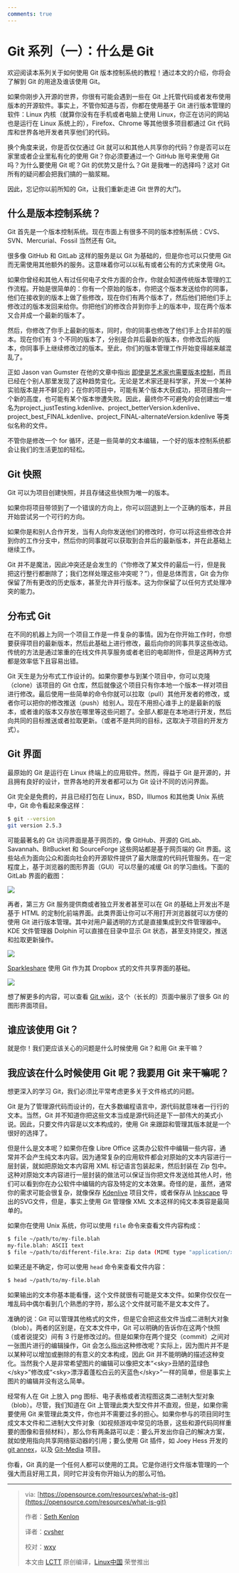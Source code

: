 ```yaml
---
comments: true
---
```


Git 系列（一）：什么是 Git
===========

欢迎阅读本系列关于如何使用 Git 版本控制系统的教程！通过本文的介绍，你将会了解到 Git 的用途及谁该使用 Git。

如果你刚步入开源的世界，你很有可能会遇到一些在 Git 上托管代码或者发布使用版本的开源软件。事实上，不管你知道与否，你都在使用基于 Git 进行版本管理的软件：Linux 内核（就算你没有在手机或者电脑上使用 Linux，你正在访问的网站也是运行在 Linux 系统上的），Firefox、Chrome 等其他很多项目都通过 Git 代码库和世界各地开发者共享他们的代码。

换个角度来说，你是否仅仅通过 Git 就可以和其他人共享你的代码？你是否可以在家里或者企业里私有化的使用 Git？你必须要通过一个 GitHub 账号来使用 Git 吗？为什么要使用 Git 呢？Git 的优势又是什么？Git 是我唯一的选择吗？这对 Git 所有的疑问都会把我们搞的一脑浆糊。

因此，忘记你以前所知的 Git，让我们重新走进 Git 世界的大门。

## 什么是版本控制系统？

Git 首先是一个版本控制系统。现在市面上有很多不同的版本控制系统：CVS、SVN、Mercurial、Fossil 当然还有 Git。

很多像 GitHub 和 GitLab 这样的服务是以 Git 为基础的，但是你也可以只使用 Git 而无需使用其他额外的服务。这意味着你可以以私有或者公有的方式来使用 Git。

如果你曾经和其他人有过任何电子文件方面的合作，你就会知道传统版本管理的工作流程。开始是很简单的：你有一个原始的版本，你把这个版本发送给你的同事，他们在接收到的版本上做了些修改，现在你们有两个版本了，然后他们把他们手上修改过的版本发回来给你。你把他们的修改合并到你手上的版本中，现在两个版本又合并成一个最新的版本了。

然后，你修改了你手上最新的版本，同时，你的同事也修改了他们手上合并前的版本。现在你们有 3 个不同的版本了，分别是合并后最新的版本，你修改后的版本，你同事手上继续修改过的版本。至此，你们的版本管理工作开始变得越来越混乱了。

正如 Jason van Gumster 在他的文章中指出 [即使是艺术家也需要版本控制](https://opensource.com/life/16/2/version-control-isnt-just-programmers)，而且已经在个别人那里发现了这种趋势变化。无论是艺术家还是科学家，开发一个某种实验版本是并不鲜见的；在你的项目中，可能有某个版本大获成功，把项目推向一个新的高度，也可能有某个版本惨遭失败。因此，最终你不可避免的会创建出一堆名为project\_justTesting.kdenlive、project\_betterVersion.kdenlive、project\_best\_FINAL.kdenlive、project\_FINAL-alternateVersion.kdenlive 等类似名称的文件。

不管你是修改一个 for 循环，还是一些简单的文本编辑，一个好的版本控制系统都会让我们的生活更加的轻松。

## Git 快照

Git 可以为项目创建快照，并且存储这些快照为唯一的版本。

如果你将项目带领到了一个错误的方向上，你可以回退到上一个正确的版本，并且开始尝试另一个可行的方向。

如果你是和别人合作开发，当有人向你发送他们的修改时，你可以将这些修改合并到你的工作分支中，然后你的同事就可以获取到合并后的最新版本，并在此基础上继续工作。

Git 并不是魔法，因此冲突还是会发生的（“你修改了某文件的最后一行，但是我把这行整行都删除了；我们怎样处理这些冲突呢？”），但是总体而言，Git 会为你保留了所有更改的历史版本，甚至允许并行版本。这为你保留了以任何方式处理冲突的能力。

## 分布式 Git

在不同的机器上为同一个项目工作是一件复杂的事情。因为在你开始工作时，你想要获得项目的最新版本，然后此基础上进行修改，最后向你的同事共享这些改动。传统的方法是通过笨重的在线文件共享服务或者老旧的电邮附件，但是这两种方式都是效率低下且容易出错。

Git 天生是为分布式工作设计的。如果你要参与到某个项目中，你可以克隆（clone）该项目的 Git 仓库，然后就像这个项目只有你本地一个版本一样对项目进行修改。最后使用一些简单的命令你就可以拉取（pull）其他开发者的修改，或者你可以把你的修改推送（push）给别人。现在不用担心谁手上的是最新的版本，或者谁的版本又存放在哪里等这些问题了。全部人都是在本地进行开发，然后向共同的目标推送或者拉取更新。（或者不是共同的目标，这取决于项目的开发方式）。

## Git 界面

最原始的 Git 是运行在 Linux 终端上的应用软件。然而，得益于 Git 是开源的，并且拥有良好的设计，世界各地的开发者都可以为 Git 设计不同的访问界面。

Git 完全是免费的，并且已经打包在 Linux，BSD，Illumos 和其他类 Unix 系统中，Git 命令看起来像这样：

```Bash
$ git --version
git version 2.5.3
```

可能最著名的 Git 访问界面是基于网页的，像 GitHub、开源的 GitLab、Savannah、BitBucket 和 SourceForge 这些网站都是基于网页端的 Git 界面。这些站点为面向公众和面向社会的开源软件提供了最大限度的代码托管服务。在一定程度上，基于浏览器的图形界面（GUI）可以尽量的减缓 Git 的学习曲线。下面的 GitLab 界面的截图：

![](https://opensource.com/sites/default/files/0_gitlab.png)

再者，第三方 Git 服务提供商或者独立开发者甚至可以在 Git 的基础上开发出不是基于 HTML 的定制化前端界面。此类界面让你可以不用打开浏览器就可以方便的使用 Git 进行版本管理。其中对用户最透明的方式是直接集成到文件管理器中。KDE 文件管理器 Dolphin 可以直接在目录中显示 Git 状态，甚至支持提交，推送和拉取更新操作。

![](https://opensource.com/sites/default/files/0_dolphin.jpg)

[Sparkleshare](http://sparkleshare.org/) 使用 Git 作为其 Dropbox 式的文件共享界面的基础。

![](https://opensource.com/sites/default/files/0_sparkleshare_1.jpg)

想了解更多的内容，可以查看 [Git wiki](https://git.wiki.kernel.org/index.php/InterfacesFrontendsAndTools#Graphical_Interfaces)，这个（长长的）页面中展示了很多 Git 的图形界面项目。

## 谁应该使用 Git？

就是你！我们更应该关心的问题是什么时候使用 Git？和用 Git 来干嘛？

## 我应该在什么时候使用 Git 呢？我要用 Git 来干嘛呢？

想更深入的学习 Git，我们必须比平常考虑更多关于文件格式的问题。

Git 是为了管理源代码而设计的，在大多数编程语言中，源代码就意味者一行行的文本。当然，Git 并不知道你把这些文本当成是源代码还是下一部伟大的美式小说。因此，只要文件内容是以文本构成的，使用 Git 来跟踪和管理其版本就是一个很好的选择了。

但是什么是文本呢？如果你在像 Libre Office 这类办公软件中编辑一些内容，通常并不会产生纯文本内容。因为通常复杂的应用软件都会对原始的文本内容进行一层封装，就如把原始文本内容用 XML 标记语言包装起来，然后封装在 Zip 包中。这种对原始文本内容进行一层封装的做法可以保证当你把文件发送给其他人时，他们可以看到你在办公软件中编辑的内容及特定的文本效果。奇怪的是，虽然，通常你的需求可能会很复杂，就像保存 [Kdenlive](https://opensource.com/life/11/11/introduction-kdenlive) 项目文件，或者保存从 [Inkscape](http://inkscape.org/) 导出的SVG文件，但是，事实上使用 Git 管理像 XML 文本这样的纯文本类容是最简单的。

如果你在使用 Unix 系统，你可以使用 `file` 命令来查看文件内容构成：

```Bash
$ file ~/path/to/my-file.blah
my-file.blah: ASCII text
$ file ~/path/to/different-file.kra: Zip data (MIME type "application/x-krita")
```

如果还是不确定，你可以使用 `head` 命令来查看文件内容：

```Bash
$ head ~/path/to/my-file.blah
```

如果输出的文本你基本能看懂，这个文件就很有可能是文本文件。如果你仅仅在一堆乱码中偶尔看到几个熟悉的字符，那么这个文件就可能不是文本文件了。

准确的说：Git 可以管理其他格式的文件，但是它会把这些文件当成二进制大对象（blob）。两者的区别是，在文本文件中，Git 可以明确的告诉你在这两个快照（或者说提交）间有 3 行是修改过的。但是如果你在两个提交（commit）之间对一张图片进行的编辑操作，Git 会怎么指出这种修改呢？实际上，因为图片并不是以某种可以增加或删除的有意义的文本构成，因此 Git 并不能明确的描述这种变化。当然我个人是非常希望图片的编辑可以像把文本“\<sky>丑陋的蓝绿色\</sky>”修改成“\<sky>漂浮着蓬松白云的天蓝色\</sky>”一样的简单，但是事实上图片的编辑并没有这么简单。

经常有人在 Git 上放入 png 图标、电子表格或者流程图这类二进制大型对象（blob）。尽管，我们知道在 Git 上管理此类大型文件并不直观，但是，如果你需要使用 Git 来管理此类文件，你也并不需要过多的担心。如果你参与的项目同时生成文本文件和二进制大文件对象（如视频游戏中常见的场景，这些和源代码同样重要的图像和音频材料），那么你有两条路可以走：要么开发出你自己的解决方案，就如使用指向共享网络驱动器的引用；要么使用 Git 插件，如 Joey Hess 开发的 [git annex](https://git-annex.branchable.com/)，以及 [Git-Media](https://github.com/alebedev/git-media) 项目。

你看，Git 真的是一个任何人都可以使用的工具。它是你进行文件版本管理的一个强大而且好用工具，同时它并没有你开始认为的那么可怕。

--------------------------------------------------------------------------------

>via: [https://opensource.com/resources/what-is-git](https://opensource.com/resources/what-is-git)
>
>作者：[Seth Kenlon](https://opensource.com/users/seth)
>
>译者：[cvsher](https://github.com/cvsher)
>
>校对：[wxy](https://github.com/wxy)
>
>本文由 [LCTT](https://github.com/LCTT/TranslateProject) 原创编译，[Linux中国](https://linux.cn/) 荣誉推出







